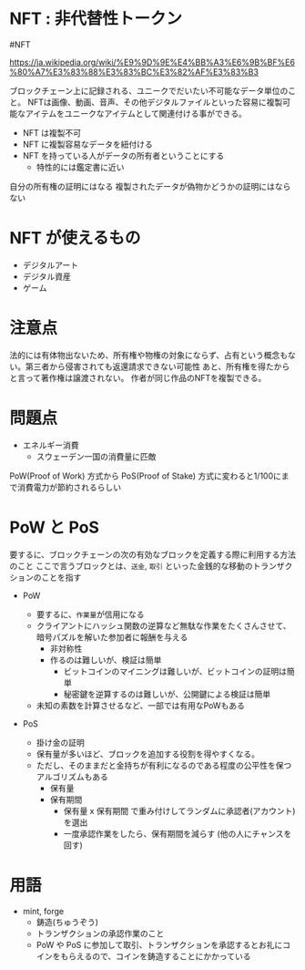 # NFT : 非代替性トークン

#NFT

https://ja.wikipedia.org/wiki/%E9%9D%9E%E4%BB%A3%E6%9B%BF%E6%80%A7%E3%83%88%E3%83%BC%E3%82%AF%E3%83%B3

ブロックチェーン上に記録される、ユニークでだいたい不可能なデータ単位のこと。
NFTは画像、動画、音声、その他デジタルファイルといった容易に複製可能なアイテムをユニークなアイテムとして関連付ける事ができる。

- NFT は複製不可
- NFT に複製容易なデータを紐付ける
- NFT を持っている人がデータの所有者ということにする
  - 特性的には鑑定書に近い

自分の所有権の証明にはなる
複製されたデータが偽物かどうかの証明にはならない

# NFT が使えるもの

- デジタルアート
- デジタル資産
- ゲーム

# 注意点

法的には有体物出ないため、所有権や物権の対象にならず、占有という概念もない。第三者から侵害されても返還請求できない可能性
あと、所有権を得たからと言って著作権は譲渡されない。
作者が同じ作品のNFTを複製できる。

# 問題点

- エネルギー消費
  - スウェーデン一国の消費量に匹敵

PoW(Proof of Work) 方式から PoS(Proof of Stake) 方式に変わると1/100にまで消費電力が節約されるらしい

# PoW と PoS

要するに、ブロックチェーンの次の有効なブロックを定義する際に利用する方法のこと
ここで言うブロックとは、`送金`, `取引` といった金銭的な移動のトランザクションのことを指す

- PoW
   - 要するに、`作業量`が信用になる
  - クライアントにハッシュ関数の逆算など無駄な作業をたくさんさせて、暗号パズルを解いた参加者に報酬を与える
    - 非対称性
    - 作るのは難しいが、検証は簡単
      - ビットコインのマイニングは難しいが、ビットコインの証明は簡単
      - 秘密鍵を逆算するのは難しいが、公開鍵による検証は簡単
  - 未知の素数を計算させるなど、一部では有用なPoWもある

- PoS
  - 掛け金の証明
  - 保有量が多いほど、ブロックを追加する役割を得やすくなる。
  - ただし、そのままだと金持ちが有利になるのである程度の公平性を保つアルゴリズムもある
    - 保有量
    - 保有期間
      - 保有量 x 保有期間 で重み付けしてランダムに承認者(アカウント)を選出
      - 一度承認作業をしたら、保有期間を減らす (他の人にチャンスを回す)


# 用語
- mint, forge
  - 鋳造(ちゅうぞう)
  - トランザクションの承認作業のこと
  - PoW や PoS に参加して取引、トランザクションを承認するとお礼にコインをもらえるので、コインを鋳造することにかかっている



